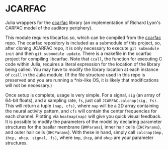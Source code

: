 # JCARFAC
Julia wrappers for the [ccarfac](https://github.com/analogouscircuit/ccarfac) library
(an implementation of Richard Lyon's CARFAC model of the auditory periphery).

This module requires libcarfac.so, which can be compiled from the [ccarfac](https://github.com/analogouscircuit/ccarfac) repo. The ccarfac repository is included as a submodule of this project, so, after cloning JCARFAC repo, it is only necessary to execute
`git submodule init` and then `git submodule update`.  There is a makefile in the ccarfac project for compiling
libcarfac.  Note that `ccall`, the function for executing C code within Julia, requires a literal expression
for the location of the library being called.  You may have to modify the library location at each instance of `ccall`
in the Julia module. (If the file structure used in this repo is preserved and you are running a *nix-like
OS, it is likely that modifications will not be necessary.)

Once setup is complete, usage is very simple.  For a signal, `sig` (an array of 64-bit floats), and a sampling rate, `fs`, 
just call `JCARFAC.calcnap(sig, fs)`.  This will return a tuple `(nap, cfs)`, where `nap` will be a 2D array containing
the neural activity pattern, and `cfs` will contain the center frequencies for each channel.  Plotting via `heatmap(nap)`
will give you quick visual feedback. It is possible to modify the parameters of the model by declaring parameter structures
for the basilar membrane (`BMParams`), inner hair cells (`IHCParams`), and outer hair cells (`OHCParams`).  With these in
hand, simply call `calcnap(bmp, ihcp, ohcp, signal, fs)`, where `bmp`, `ihcp`, and `ohcp` are your parameter structures.
